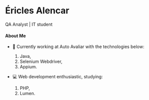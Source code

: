 # Éricles Alencar

QA Analyst | IT student

#### About Me

* :office: Currently working at Auto Avaliar with the technologies below:
  1. Java,
  2. Selenium Webdriver,
  3. Appium. 
  
* :computer: Web development enthusiastic, studying:
  1. PHP,
  2. Lumen.
